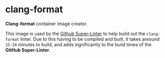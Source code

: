 # clang-format

**Clang-format** container image creator.

This image is used by the [Github Super-Linter](https://github.com/super-linter) to help build out the `clang-format` linter.
Due to this having to be compiled and built, it takes areound `15-20` minutes to build, and adds significantly to the build times of the **GitHub Super-Linter**.
